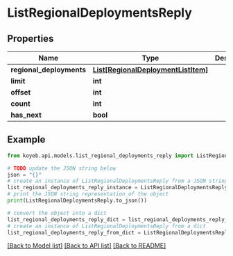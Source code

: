 # ListRegionalDeploymentsReply


## Properties

Name | Type | Description | Notes
------------ | ------------- | ------------- | -------------
**regional_deployments** | [**List[RegionalDeploymentListItem]**](RegionalDeploymentListItem.md) |  | [optional] 
**limit** | **int** |  | [optional] 
**offset** | **int** |  | [optional] 
**count** | **int** |  | [optional] 
**has_next** | **bool** |  | [optional] 

## Example

```python
from koyeb.api.models.list_regional_deployments_reply import ListRegionalDeploymentsReply

# TODO update the JSON string below
json = "{}"
# create an instance of ListRegionalDeploymentsReply from a JSON string
list_regional_deployments_reply_instance = ListRegionalDeploymentsReply.from_json(json)
# print the JSON string representation of the object
print(ListRegionalDeploymentsReply.to_json())

# convert the object into a dict
list_regional_deployments_reply_dict = list_regional_deployments_reply_instance.to_dict()
# create an instance of ListRegionalDeploymentsReply from a dict
list_regional_deployments_reply_from_dict = ListRegionalDeploymentsReply.from_dict(list_regional_deployments_reply_dict)
```
[[Back to Model list]](../README.md#documentation-for-models) [[Back to API list]](../README.md#documentation-for-api-endpoints) [[Back to README]](../README.md)


